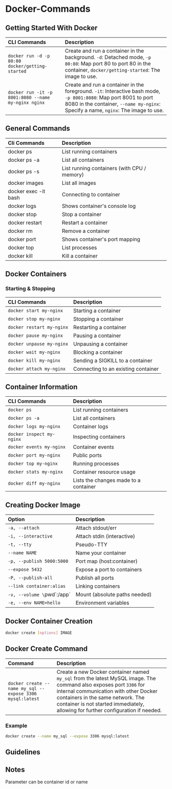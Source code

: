 # Docker-Commands

## Getting Started With Docker

| CLI Commands                     | Description                                     |
| :------------------------------- | :---------------------------------------------- |
| `docker run -d -p 80:80 docker/getting-started`  | Create and run a container in the background. `-d`: Detached mode, `-p 80:80`: Map port 80 to port 80 in the container, `docker/getting-started`: The image to use. |
| `docker run -it -p 8001:8080 --name my-nginx nginx` | Create and run a container in the foreground. `-it`: Interactive bash mode, `-p 8001:8080`: Map port 8001 to port 8080 in the container, `--name my-nginx`: Specify a name, `nginx`: The image to use. |

## General Commands

| Cli Commands        | Description                                                                                   |
| :----------------- | :-------------------------------------------------------------------------------------------- |
| docker ps        | List running containers                                           |
| docker ps -a        | List all containers                                            |
| docker ps -s | List running containers (with CPU / memory)      |
| docker images            | List all images          |
| docker exec -it <container> bash      |  Connecting to container |
| docker logs <container>             | Shows container's console log |
| docker stop <container>            | Stop a container |
| docker restart <container>	              | Restart a container |
| docker rm <container>	       | Remove a container|
| docker port <container>         | Shows container's port mapping |
| docker top <container>          | List processes|
| docker kill <container>          | Kill a container|

## Docker Containers

### Starting & Stopping

| CLI Commands                     | Description                            |
| :------------------------------- | :------------------------------------- |
| `docker start my-nginx`           | Starting a container                   |
| `docker stop my-nginx`            | Stopping a container                   |
| `docker restart my-nginx`         | Restarting a container                 |
| `docker pause my-nginx`           | Pausing a container                    |
| `docker unpause my-nginx`         | Unpausing a container                  |
| `docker wait my-nginx`            | Blocking a container                   |
| `docker kill my-nginx`            | Sending a SIGKILL to a container       |
| `docker attach my-nginx`          | Connecting to an existing container    |

## Container Information

| CLI Commands                     | Description                                     |
| :------------------------------- | :---------------------------------------------- |
| `docker ps`                       | List running containers                         |
| `docker ps -a`                    | List all containers                             |
| `docker logs my-nginx`            | Container logs                                  |
| `docker inspect my-nginx`         | Inspecting containers                           |
| `docker events my-nginx`          | Container events                                |
| `docker port my-nginx`            | Public ports                                    |
| `docker top my-nginx`             | Running processes                               |
| `docker stats my-nginx`           | Container resource usage                        |
| `docker diff my-nginx`            | Lists the changes made to a container           |

## Creating Docker Image

| Option                             | Description                                 |
| :--------------------------------- | :------------------------------------------ |
| `-a, --attach`                     | Attach stdout/err                           |
| `-i, --interactive`                | Attach stdin (interactive)                  |
| `-t, --tty`                        | Pseudo-TTY                                  |
| `--name NAME`                      | Name your container                         |
| `-p, --publish 5000:5000`          | Port map (host:container)                   |
| `--expose 5432`                    | Expose a port to containers                 |
| `-P, --publish-all`                | Publish all ports                           |
| `--link container:alias`           | Linking containers                          |
| `-v, --volume \`pwd\`:/app`        | Mount (absolute paths needed)               |
| `-e, --env NAME=hello`             | Environment variables                       |

## Docker Container Creation

```bash
docker create [options] IMAGE
```

## Docker Create Command

| Command                                          | Description                                                                                                                                                        |
| :----------------------------------------------- | :----------------------------------------------------------------------------------------------------------------------------------------------------------------- |
| `docker create --name my_sql --expose 3306 mysql:latest` | Create a new Docker container named `my_sql` from the latest MySQL image. The command also exposes port `3306` for internal communication with other Docker containers in the same network. The container is not started immediately, allowing for further configuration if needed. |

### Example

```bash
docker create --name my_sql --expose 3306 mysql:latest
```

## Guidelines

## Notes

Parameter <container> can be container id or name